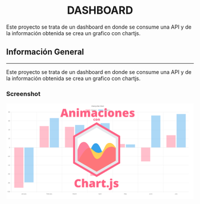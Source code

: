 <h1 align="center"> DASHBOARD </h1>

Este proyecto se trata de un dashboard en donde se consume una API y de la información obtenida se crea un grafico con chartjs. 

## Información General
***
Este proyecto se trata de un dashboard en donde se consume una API y de la información obtenida se crea un grafico con chartjs. 

### Screenshot
![Chart](./image/chartjs.png)
